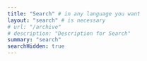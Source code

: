 ```yaml
---
title: "Search" # in any language you want
layout: "search" # is necessary
# url: "/archive"
# description: "Description for Search"
summary: "search"
searchHidden: true
---
```

